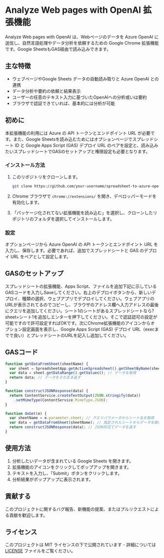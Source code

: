 # Analyze Web pages with OpenAI 拡張機能

Analyze Web pages with OpenAI は、Webページのデータを Azure OpenAI に送信し、自然言語処理やデータ分析を依頼するための Google Chrome 拡張機能です。Google SheetsもGAS経由で読み込みできます。

## 主な特徴

- ウェブページやGoogle Sheets データの自動読み取りと Azure OpenAI との連携
- データ分析や要約の依頼と結果表示
- ユーザーの任意のテキスト入力に基づいたOpenAIへの分析或いは要約
- ブラウザで認証できていれば、基本的には分析が可能

## 初めに

本拡張機能の利用には Azure の API トークンとエンドポイント URL が必要です。また、Google Sheetsを読み込むためにはオプションページでスプレッドシート ID と Google Apps Script (GAS) デプロイ URL のペアを設定と、読み込みたいスプレッドシートでGASのセットアップと権限設定も必要となります。

### インストール方法

1. このリポジトリをクローンします。

    ```bash
    git clone https://github.com/your-username/spreadsheet-to-azure-openai.git
    ```

2. Chrome ブラウザで `chrome://extensions/` を開き、デベロッパーモードを有効化します。
3. 「パッケージ化されてない拡張機能を読み込む」を選択し、クローンしたリポジトリのフォルダを選択してインストールします。

### 設定

オプションページから Azure OpenAI の API トークンとエンドポイント URL を入力し、保存します。必要であれば、追加でスプレッドシートと GAS のデプロイ URL をペアとして設定します。

## GASのセットアップ

スプレッドシートの拡張機能、Apps Script、ファイルを追加下記に示しているGASコードを入力しSaveしてください。右上のデプロイボタンから、新しいデプロイ、種類の選択、ウェブアプリでデプロイしてください。ウェブアプリのURLが表示されてるのでコピーし、ブラウザのアドレス欄へ入力アドレスの最後にクエリを追加してください。シート1のシートがあるスプレッドシートなら?sheet=シート1を追加しエンターを押下してください。そこで認証認可の設定が可能ですので許可設定すればOKです。次にChrome拡張機能のアイコンからオプション設定画面を表示し、Google Apps Script (GAS) デプロイ URL（execまでで良い）とプレッドシートのURLを記入し追加してください。

## GASコード
   ```javascript
   function getDataFromSheet(sheetName) {
     var sheet = SpreadsheetApp.getActiveSpreadsheet().getSheetByName(sheetName); // シート名を指定してシートを取得
     var data = sheet.getDataRange().getValues(); // データを取得
     return data; // データをそのまま返す
   }

   function constructJSONResponse(data) {
     return ContentService.createTextOutput(JSON.stringify(data))
       .setMimeType(ContentService.MimeType.JSON);
   }

   function doGet(e) {
     var sheetName = e.parameter.sheet; // クエリパラメータからシート名を取得
     var data = getDataFromSheet(sheetName); // 指定されたシートからデータを取得
     return constructJSONResponse(data); // JSON形式でデータを返す
   }
   ```

## 使用方法

1. 分析したいデータが含まれている Google Sheets を開きます。
2. 拡張機能のアイコンをクリックしてポップアップを開きます。
3. テキストを入力し、「Submit」ボタンをクリックします。
4. 分析結果がポップアップに表示されます。

## 貢献する

このプロジェクトに関するバグ報告、新機能の提案、またはプルリクエストによる貢献を歓迎します。

## ライセンス

このプロジェクトは MIT ライセンスの下で公開されています - 詳細については [LICENSE](LICENSE) ファイルをご覧ください。

